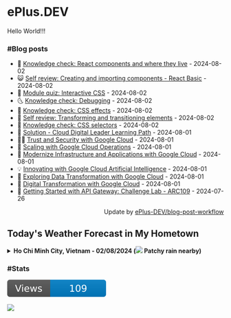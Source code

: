 # ePlus.DEV

Hello World!!!

### #Blog posts

- 🧰 [Knowledge check: React components and where they live](https://eplus.dev/knowledge-check-react-components-and-where-they-live) - 2024-08-02 
- 😺 [Self review: Creating and importing components - React Basic](https://eplus.dev/self-review-creating-and-importing-components-react-basic) - 2024-08-02 
- 🗽 [Module quiz: Interactive CSS](https://eplus.dev/module-quiz-interactive-css) - 2024-08-02 
- 🌜 [Knowledge check: Debugging](https://eplus.dev/knowledge-check-debugging) - 2024-08-02 
- 📝 [Knowledge check: CSS effects](https://eplus.dev/knowledge-check-css-effects) - 2024-08-02 
- 🚀 [Self review: Transforming and transitioning elements](https://eplus.dev/self-review-transforming-and-transitioning-elements) - 2024-08-02 
- 💼 [Knowledge check: CSS selectors](https://eplus.dev/knowledge-check-css-selectors) - 2024-08-02 
- 🦣 [Solution - Cloud Digital Leader Learning Path](https://eplus.dev/solution-cloud-digital-leader-learning-path) - 2024-08-01 
- 👨‍🏫 [Trust and Security with Google Cloud](https://eplus.dev/trust-and-security-with-google-cloud) - 2024-08-01 
- 🔭 [Scaling with Google Cloud Operations](https://eplus.dev/scaling-with-google-cloud-operations) - 2024-08-01 
- 🤡 [Modernize Infrastructure and Applications with Google Cloud](https://eplus.dev/modernize-infrastructure-and-applications-with-google-cloud) - 2024-08-01 
- 💡 [Innovating with Google Cloud Artificial Intelligence](https://eplus.dev/innovating-with-google-cloud-artificial-intelligence) - 2024-08-01 
- 🦣 [Exploring Data Transformation with Google Cloud](https://eplus.dev/exploring-data-transformation-with-google-cloud) - 2024-08-01 
- 💪 [Digital Transformation with Google Cloud](https://eplus.dev/digital-transformation-with-google-cloud) - 2024-08-01 
- 🤡 [Getting Started with API Gateway: Challenge Lab - ARC109](https://eplus.dev/getting-started-with-api-gateway-challenge-lab-arc109) - 2024-07-26 


<div align="right">
    Update by <a target="_blank" href="https://github.com/ePlus-DEV/blog-post-workflow">ePlus-DEV/blog-post-workflow</a>
</div>


## Today's Weather Forecast in My Hometown



<details>
    <summary><b>Ho Chi Minh City, Vietnam - 02/08/2024 (<img src="https://cdn.weatherapi.com/weather/64x64/day/176.png" width="25" /> Patchy rain nearby)</b>
    </summary>

    
<table>
    <tr>
        <th>Hour</th>
        <td>00:00</td><td>01:00</td><td>02:00</td><td>03:00</td><td>04:00</td><td>05:00</td><td>06:00</td><td>07:00</td><td>08:00</td><td>09:00</td><td>10:00</td><td>11:00</td><td>12:00</td><td>13:00</td><td>14:00</td><td>15:00</td><td>16:00</td><td>17:00</td><td>18:00</td><td>19:00</td><td>20:00</td><td>21:00</td><td>22:00</td><td>23:00</td>
    </tr>
    <tr>
        <th>Weather</th>
        <td><img src="https://cdn.weatherapi.com/weather/64x64/night/116.png"></img></td><td><img src="https://cdn.weatherapi.com/weather/64x64/night/113.png"></img></td><td><img src="https://cdn.weatherapi.com/weather/64x64/night/176.png"></img></td><td><img src="https://cdn.weatherapi.com/weather/64x64/night/113.png"></img></td><td><img src="https://cdn.weatherapi.com/weather/64x64/night/113.png"></img></td><td><img src="https://cdn.weatherapi.com/weather/64x64/night/113.png"></img></td><td><img src="https://cdn.weatherapi.com/weather/64x64/day/113.png"></img></td><td><img src="https://cdn.weatherapi.com/weather/64x64/day/116.png"></img></td><td><img src="https://cdn.weatherapi.com/weather/64x64/day/113.png"></img></td><td><img src="https://cdn.weatherapi.com/weather/64x64/day/113.png"></img></td><td><img src="https://cdn.weatherapi.com/weather/64x64/day/113.png"></img></td><td><img src="https://cdn.weatherapi.com/weather/64x64/day/116.png"></img></td><td><img src="https://cdn.weatherapi.com/weather/64x64/day/119.png"></img></td><td><img src="https://cdn.weatherapi.com/weather/64x64/day/122.png"></img></td><td><img src="https://cdn.weatherapi.com/weather/64x64/day/353.png"></img></td><td><img src="https://cdn.weatherapi.com/weather/64x64/day/176.png"></img></td><td><img src="https://cdn.weatherapi.com/weather/64x64/day/353.png"></img></td><td><img src="https://cdn.weatherapi.com/weather/64x64/day/353.png"></img></td><td><img src="https://cdn.weatherapi.com/weather/64x64/night/200.png"></img></td><td><img src="https://cdn.weatherapi.com/weather/64x64/night/200.png"></img></td><td><img src="https://cdn.weatherapi.com/weather/64x64/night/353.png"></img></td><td><img src="https://cdn.weatherapi.com/weather/64x64/night/119.png"></img></td><td><img src="https://cdn.weatherapi.com/weather/64x64/night/200.png"></img></td><td><img src="https://cdn.weatherapi.com/weather/64x64/night/116.png"></img></td>
    </tr>
    <tr>
        <th>Condition</th>
        <td width="200px">Partly Cloudy </td><td width="200px">Clear </td><td width="200px">Patchy rain nearby</td><td width="200px">Clear </td><td width="200px">Clear </td><td width="200px">Clear </td><td width="200px">Sunny</td><td width="200px">Partly Cloudy </td><td width="200px">Sunny</td><td width="200px">Sunny</td><td width="200px">Sunny</td><td width="200px">Partly Cloudy </td><td width="200px">Cloudy </td><td width="200px">Overcast </td><td width="200px">Light rain shower</td><td width="200px">Patchy rain nearby</td><td width="200px">Light rain shower</td><td width="200px">Light rain shower</td><td width="200px">Thundery outbreaks in nearby</td><td width="200px">Thundery outbreaks in nearby</td><td width="200px">Light rain shower</td><td width="200px">Cloudy </td><td width="200px">Thundery outbreaks in nearby</td><td width="200px">Partly Cloudy </td>
    </tr>
    <tr>
        <th>Temperature</th>
        <td>25.9 °C</td><td>25.8 °C</td><td>25.6 °C</td><td>25.4 °C</td><td>25.1 °C</td><td>25 °C</td><td>25 °C</td><td>26.2 °C</td><td>27.7 °C</td><td>29.2 °C</td><td>30.8 °C</td><td>32.1 °C</td><td>33 °C</td><td>33.7 °C</td><td>33.4 °C</td><td>31.6 °C</td><td>30.8 °C</td><td>30 °C</td><td>29.2 °C</td><td>28.3 °C</td><td>27.7 °C</td><td>27.5 °C</td><td>26.9 °C</td><td>26.5 °C</td>
    </tr>
    <tr>
        <th>Wind</th>
        <td>7.9 kph</td><td>5.4 kph</td><td>5 kph</td><td>6.5 kph</td><td>5.8 kph</td><td>5.4 kph</td><td>5.8 kph</td><td>6.1 kph</td><td>6.5 kph</td><td>7.2 kph</td><td>6.5 kph</td><td>7.9 kph</td><td>9 kph</td><td>9.4 kph</td><td>8.6 kph</td><td>9.7 kph</td><td>7.9 kph</td><td>8.6 kph</td><td>9 kph</td><td>9.4 kph</td><td>8.6 kph</td><td>9.7 kph</td><td>9.4 kph</td><td>9.4 kph</td>
    </tr>
</table>


<div align="right">
    Updated at: 2024-08-02T11:24:48Z - by <a target="_blank"
        href="https://github.com/ePlus-DEV/weather-forecast">ePlus-DEV/weather-forecast</a>
</div>
</details>


### #Stats

[![Image of counter](https://github.com/ePlus-DEV/view-counter/blob/main/svg/685088620/badge.svg)](https://github.com/ePlus-DEV/view-counter/blob/main/readme/685088620/week.md)

![](https://komarev.com/ghpvc/?username=ePlus-DEV&style=for-the-badge)
